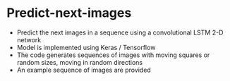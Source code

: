# Predict-next-images
- Predict the next images in a sequence using a convolutional LSTM 2-D network
- Model is implemented using Keras / Tensorflow
- The code generates sequences of images with moving squares or random sizes, moving in random directions
- An example sequence of images are provided
